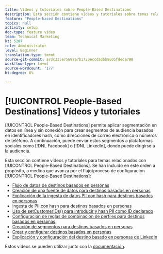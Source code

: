 ```yaml
---
title: Vídeos y tutoriales sobre People-Based Destinations
description: Esta sección contiene vídeos y tutoriales sobre temas relacionados con los destinos basados en personas.
feature: "People-based Destinations"
topics: null
activity: setup
doc-type: feature video
team: Technical Marketing
kt: 5207
role: Administrator
level: Beginner
translation-type: tm+mt
source-git-commit: a7dc335e75697a7b1720eccdadbb9605fdeda798
workflow-type: tm+mt
source-wordcount: '177'
ht-degree: 0%

---
```



# [!UICONTROL People-Based Destinations] Vídeos y tutoriales

[!UICONTROL People-Based Destinations] permite aplicar segmentación en datos en línea y sin conexión para crear segmentos de audiencia basados en identificadores hash, como direcciones de correo electrónico o números de teléfono. A continuación, puede enviar estos segmentos a plataformas sociales como [!DNL Facebook] o [!DNL LinkedIn], donde puede dirigirse a la audiencia.

Esta sección contiene vídeos y tutoriales para temas relacionados con [!UICONTROL People-Based Destinations]. Se han incluido en este orden a propósito, a medida que avanza por el flujo/proceso de configuración [!UICONTROL People-Based Destinations]:

* [Flujo de datos de destinos basados en personas](people-based-destinations-data-flow.md)
* [Creación de una fuente de datos para destinos basados en personas](creating-a-data-source-for-people-based-destinations.md)
* [Explicación de la ingesta de datos PII con hash para destinos basados en personas](understanding-hashed-pii-data-ingestion-for-people-based-destinations.md)
* [Ingesta de PII con hash para destinos basados en personas](ingesting-hashed-pii-for-people-based-destinations.md)
* [Uso de setCustomerIDs() para introducir y hash PII como ID declarado](using-setcustomerids-to-ingest-and-hash-pii-as-a-declared-id.md)
* [Configuración de reglas de combinación de perfiles para destinos basados en personas](configuring-profile-merge-rules-for-people-based-destinations.md)
* [Creación de segmentos para destinos basados en personas](creating-segments-for-people-based-destinations.md)
* [Crear y configurar destinos basados en personas](create-and-configure-people-based-destinations.md)
* [Explicación y configuración del destino basado en personas de LinkedIn](understanding-and-configuring-the-linkedin-pbd.md)

Estos vídeos se pueden utilizar junto con la [documentación](https://docs.adobe.com/content/help/en/audience-manager/user-guide/features/destinations/people-based/people-based-destinations-overview.html).
